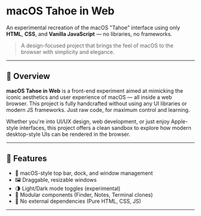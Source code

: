 # macOS Tahoe in Web

An experimental recreation of the macOS "Tahoe" interface using only **HTML**, **CSS**, and **Vanilla JavaScript** — no libraries, no frameworks.

> A design-focused project that brings the feel of macOS to the browser with simplicity and elegance.

---

## 🚀 Overview

**macOS Tahoe in Web** is a front-end experiment aimed at mimicking the iconic aesthetics and user experience of macOS — all inside a web browser. This project is fully handcrafted without using any UI libraries or modern JS frameworks. Just raw code, for maximum control and learning.

Whether you're into UI/UX design, web development, or just enjoy Apple-style interfaces, this project offers a clean sandbox to explore how modern desktop-style UIs can be rendered in the browser.

---

## 🎨 Features

- 🍏 macOS-style top bar, dock, and window management
- 🖼️ Draggable, resizable windows
- 🌗 Light/Dark mode toggles (experimental)
- 🧩 Modular components (Finder, Notes, Terminal clones)
- 📄 No external dependencies (Pure HTML, CSS, JS)

---
